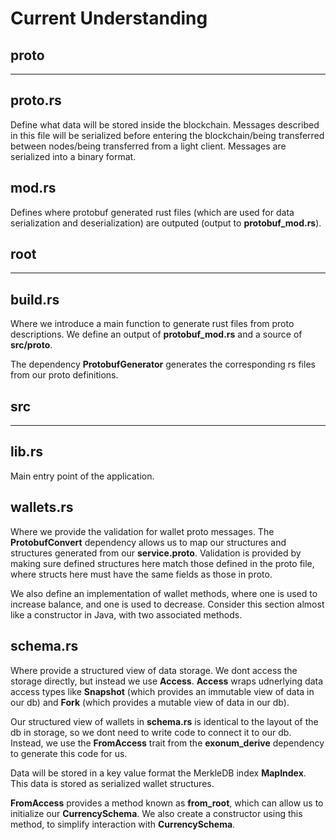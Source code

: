 # Current Understanding

## **proto** 
---

## proto.rs 

Define what data will be stored inside the blockchain. Messages described in this file will be serialized before entering the blockchain/being transferred between nodes/being transferred from a light client. Messages are serialized into a binary format.

## mod.rs 

Defines where protobuf generated rust files (which are used for data serialization and deserialization) are outputed (output to **protobuf_mod.rs**).



## **root**

---

## build.rs

Where we introduce a main function to generate rust files from proto descriptions. We define an output of **protobuf_mod.rs** and a source of **src/proto**.

The dependency **ProtobufGenerator** generates the corresponding rs files from our proto definitions.  


## **src**

---

## lib.rs

Main entry point of the application.

## wallets.rs

Where we provide the validation for wallet proto messages. The **ProtobufConvert** dependency allows us to map our structures and structures generated from our **service.proto**. Validation is provided by making sure defined structures here match those defined in the proto file, where structs here must have the same fields as those in proto.

We also define an implementation of wallet methods, where one is used to increase balance, and one is used to decrease. Consider this section almost like a constructor in Java, with two associated methods.

## schema.rs

Where provide a structured view of data storage. We dont access the storage directly, but instead we use **Access**. **Access** wraps udnerlying data access types like **Snapshot** (which provides an immutable view of data in our db) and **Fork** (which provides a mutable view of data in our db).

Our structured view of wallets in **schema.rs** is identical to the layout of the db in storage, so we dont need to write code to connect it to our db. Instead, we use the **FromAccess** trait from the **exonum_derive** dependency to generate this code for us.

Data will be stored in a key value format the MerkleDB index **MapIndex**. This data is stored as serialized wallet structures. 

**FromAccess** provides a method known as **from_root**, which can allow us to initialize our **CurrencySchema**. We also create a constructor using this method, to simplify interaction with **CurrencySchema**.











